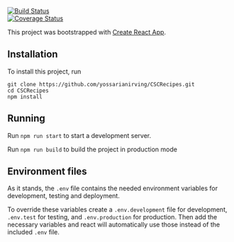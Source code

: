 [![Build Status](https://travis-ci.com/yossarianirving/CSCRecipes.svg?branch=master)](https://travis-ci.com/yossarianirving/CSCRecipes)\
[![Coverage Status](https://coveralls.io/repos/github/yossarianirving/CSCRecipes/badge.svg?branch=master)](https://coveralls.io/github/yossarianirving/CSCRecipes?branch=master)

This project was bootstrapped with [Create React App](https://github.com/facebook/create-react-app).

## Installation

To install this project, run 

```
git clone https://github.com/yossarianirving/CSCRecipes.git
cd CSCRecipes
npm install
```

## Running

Run `npm run start` to start a development server. 

Run `npm run build` to build the project in production mode

## Environment files

As it stands, the `.env` file contains the needed environment variables for development, testing and deployment.

To override these variables create a `.env.development` file for development, `.env.test` for testing, and `.env.production` for production.
Then add the necessary variables and react will automatically use those instead of the included `.env` file.
